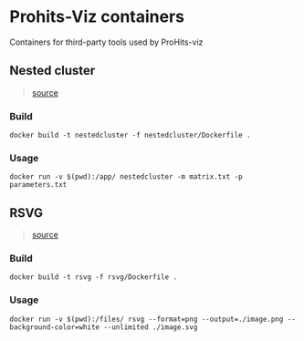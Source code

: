 # Prohits-Viz containers
Containers for third-party tools used by ProHits-viz

## Nested cluster
> [source](https://sourceforge.net/projects/nestedcluster/)

### Build
```
docker build -t nestedcluster -f nestedcluster/Dockerfile .
```

### Usage
```
docker run -v $(pwd):/app/ nestedcluster -m matrix.txt -p parameters.txt
```

## RSVG
> [source](https://gitlab.gnome.org/GNOME/librsvg)

### Build
```
docker build -t rsvg -f rsvg/Dockerfile .
```

### Usage
```
docker run -v $(pwd):/files/ rsvg --format=png --output=./image.png --background-color=white --unlimited ./image.svg
```